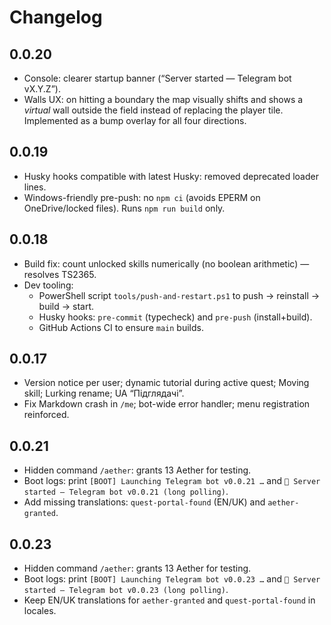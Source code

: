 # Changelog

## 0.0.20
- Console: clearer startup banner (“Server started — Telegram bot vX.Y.Z”).
- Walls UX: on hitting a boundary the map visually shifts and shows a *virtual* wall outside the field
  instead of replacing the player tile. Implemented as a bump overlay for all four directions.

## 0.0.19
- Husky hooks compatible with latest Husky: removed deprecated loader lines.
- Windows-friendly pre-push: no `npm ci` (avoids EPERM on OneDrive/locked files). Runs `npm run build` only.

## 0.0.18
- Build fix: count unlocked skills numerically (no boolean arithmetic) — resolves TS2365.
- Dev tooling:
  - PowerShell script `tools/push-and-restart.ps1` to push → reinstall → build → start.
  - Husky hooks: `pre-commit` (typecheck) and `pre-push` (install+build).
  - GitHub Actions CI to ensure `main` builds.

## 0.0.17
- Version notice per user; dynamic tutorial during active quest; Moving skill; Lurking rename; UA “Підглядачі”.
- Fix Markdown crash in `/me`; bot-wide error handler; menu registration reinforced.
## 0.0.21
- Hidden command `/aether`: grants 13 Aether for testing.
- Boot logs: print `[BOOT] Launching Telegram bot v0.0.21 …` and `🚀 Server started — Telegram bot v0.0.21 (long polling)`.
- Add missing translations: `quest-portal-found` (EN/UK) and `aether-granted`.
## 0.0.23
- Hidden command `/aether`: grants 13 Aether for testing.
- Boot logs: print `[BOOT] Launching Telegram bot v0.0.23 …` and `🚀 Server started — Telegram bot v0.0.23 (long polling)`.
- Keep EN/UK translations for `aether-granted` and `quest-portal-found` in locales.
